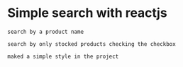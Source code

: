 # Simple search with reactjs

```
search by a product name
```

```
search by only stocked products checking the checkbox
```

```
maked a simple style in the project
```
